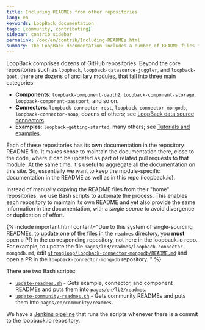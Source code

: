 ```yaml
---
title: Including READMEs from other repositories
lang: en
keywords: LoopBack documentation
tags: [community, contributing]
sidebar: contrib_sidebar
permalink: /doc/en/contrib/Including-READMEs.html
summary: The LoopBack documentation includes a number of README files from related repositories, including examples, data source connectors, and components.
---
```

LoopBack comprises dozens of GitHub repositories.  Beyond the core repositories such as `loopback`, `loopback-datasource-juggler`, and `loopback-boot`, there are dozens of ancillary modules, that fall into three main categories:
- **Components**: `loopback-component-oauth2`, `loopback-component-storage`, `loopback-component-passport`, and so on.
- **Connectors**: `loopback-connector-rest`, `loopback-connector-mongodb`, `loopback-connector-soap`, dozens of others; see [LoopBack data source connectors](/doc/en/lb3/Connectors-reference.html).
- **Examples**: `loopback-getting-started`, many others; see [Tutorials and examples](/doc/en/lb3/Tutorials-and-examples.html).

Each of these repositories has its own documentation in the repository README file.  It makes sense to maintain the documentation there, close to the code, where it can be updated as part of related pull requests to that module.  At the same time, it's useful to aggregate all the documentation on this site.  So, essentially we want to keep the module-specific documentation in the README as well as in this repo (loopback.io).

Instead of manually copying the README files from their "home" repositories, we use Bash scripts to automate the process.  This enables each repository to maintain its own README and yet also provide
the same information in the documentation, with a _single source_ to avoid divergence or duplication of effort.

{% include important.html content="Due to this system of single-sourcing READMEs, to update one of the files in the `readmes` directory, you **must** open a PR in the corresponding repository, not here in the loopback.io repo.  For example, to update the file `pages/lb3/readmes/loopback-connector-mongodb.md`, edit [`strongloop/loopback-connector-mongodb/README.md`](https://github.com/strongloop/loopback-connector-mongodb/blob/master/README.md) and open a PR in the `loopback-connector-mongodb` repository.
" %}

There are two Bash scripts:

- [`update-readmes.sh`](https://github.com/strongloop/loopback.io/blob/gh-pages/update-readmes.sh) - Gets example, connector, and component READMEs and puts them into `pages/en/lb2/readmes`.
- [`update-community-readmes.sh`](https://github.com/strongloop/loopback.io/blob/gh-pages/update-community-readmes.sh) - Gets community READMEs and puts them into `pages/en/community/readmes`.

We have a [Jenkins pipeline](https://github.com/strongloop/loopback.io/blob/gh-pages/Jenkinsfile) that runs the scripts whenever there is a commit to the loopback.io repository.  
